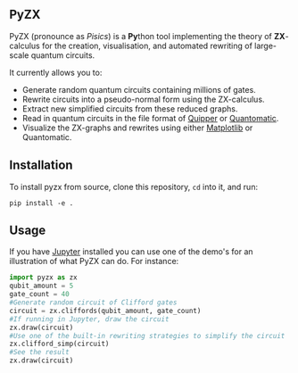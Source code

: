 ## PyZX

PyZX (pronounce as *Pisics*) is a **Py**thon tool implementing the theory of **ZX**-calculus for the creation, visualisation, and automated rewriting of large-scale quantum circuits.

It currently allows you to:

* Generate random quantum circuits containing millions of gates.
* Rewrite circuits into a pseudo-normal form using the ZX-calculus.
* Extract new simplified circuits from these reduced graphs.
* Read in quantum circuits in the file format of [Quipper](https://www.mathstat.dal.ca/~selinger/quipper/doc/) or [Quantomatic](https://quantomatic.github.io/).
* Visualize the ZX-graphs and rewrites using either [Matplotlib](https://matplotlib.org/) or Quantomatic.


## Installation

To install pyzx from source, clone this repository, `cd` into it, and run:
```
pip install -e .
```


## Usage

If you have [Jupyter](https://jupyter.org/) installed you can use one of the demo's for an illustration of what PyZX can do. For instance:

```python
import pyzx as zx
qubit_amount = 5
gate_count = 40
#Generate random circuit of Clifford gates
circuit = zx.cliffords(qubit_amount, gate_count)
#If running in Jupyter, draw the circuit
zx.draw(circuit)
#Use one of the built-in rewriting strategies to simplify the circuit
zx.clifford_simp(circuit)
#See the result
zx.draw(circuit)
```